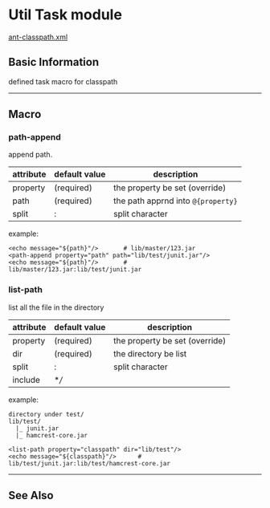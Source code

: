 Util Task module
================

[ant-classpath.xml](/.ant/ant-classpath.xml)

Basic Information
-----------------

defined task macro for classpath

-------------------------------------------------------------------------------


Macro
-----

### path-append

append path.

attribute   | default value     | description
---------   | -------------     | -----------
property    | (required)        | the property be set (override)
path        | (required)        | the path apprnd into `@{property}`
split       | :                 | split character

example:

    <echo message="${path}"/>       # lib/master/123.jar
    <path-append property="path" path="lib/test/junit.jar"/>
    <echo message="${path}"/>       # lib/master/123.jar:lib/test/junit.jar

### list-path

list all the file in the directory

attribute   | default value     | description
---------   | -------------     | -----------
property    | (required)        | the property be set (override)
dir         | (required)        | the directory be list
split       | :                 | split character
include     | \**/*             |

example:

    directory under test/
    lib/test/
      |_ junit.jar
      |_ hamcrest-core.jar

    <list-path property="classpath" dir="lib/test"/>
    <echo message="${classpath}"/>      # lib/test/junit.jar:lib/test/hamcrest-core.jar

-------------------------------------------------------------------------------

See Also
--------

